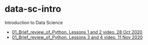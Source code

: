 # data-sc-intro
Introduction to Data Science

- [01_Brief_review_of_Python. Lessons 1 and 2 video. 28 Oct 2020](https://drive.google.com/file/d/1uR_J3UKTWKaeXah56Ro9ReAN9miBywxE/view?usp=sharing)
- [01_Brief_review_of_Python. Lessons 3 and 4 video. 11 Nov 2020](https://drive.google.com/file/d/1Fl52XiTQlZgfaFYgJ8KcKza4Rk5amZPr/view?usp=sharing)

